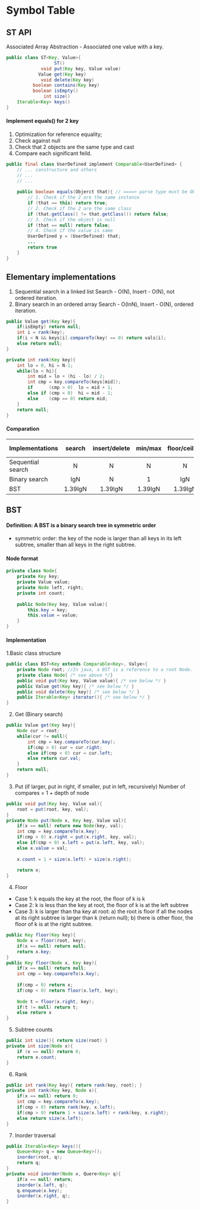 # Symbol Table
## ST API
Associated Array Abstraction - Associated one value with a key.
```java
public class ST<Key, Value>{
                  ST() 
             void put(Key key, Value value)
            Value get(Key key)
             void delete(Key key)
          boolean contains(Key key)
          boolean isEmpty()
              int size()
    Iterable<Key> keys()
}
```
#### Implement equals() for 2 key
1. Optimization for reference equality;
2. Check against null
3. Check that 2 objects are the same type and cast
4. Compare each significant feild.
```java
public final class UserDefined implement Comparable<UserDefined> {
    // ... constructure and others
    // ...
    // ...
    
    public boolean equals(Objerct that){ // ====> parse type must be Object
        // 1. Check if the 2 are the same instance
        if (that == this) return true;
        // 2. Check if the 2 are the same class
        if (that.getClass() != that.getClass()) return false;
        // 3. Check if the object is null
        if (that == null) return false;
        // 4. Check if the value is same
        UserDefined y = (UserDefined) that;
        ...
        return true
    }
}
```
## Elementary implementations 
1. Sequential search in a linked list
Search - O(N), Insert - O(N), not ordered iteration.
2. Binary search in an ordered array
Search - O(lnN), Insert - O(N), ordered iteration.
```java
public Value get(Key key){
    if(isEmpty) return null;
    int i = rank(key);
    if(i < N && keys[i].compareTo(key) == 0) return vals[i];
    else return null;
}

private int rank(Key key){
    int lo = 0, hi = N-1;
    while(lo < hi){
        int mid = lo + (hi - lo) / 2;
        int cmp = key.compareTo(keys[mid]);
        if      (cmp > 0)  lo = mid + 1;
        else if (cmp < 0)  hi = mid - 1;
        else    (cmp == 0) return mid;
    }
    return null;
}
```
#### Comparation
| Implementations   | search | insert/delete | min/max | floor/ceiling | rank   | select | ordered iteration |
| ----------------- |:------:| :------------:|:-------:|:-------------:|:------:|:------:|:-----------------:|
| Sequential search |N       | N             |N        |N              |N       |N       |NlgN               |
| Binary search     |lgN     | N             |1        |lgN            |lgN     |1       |N                  |
| BST               |1.39lgN |1.39lgN        |1.39lgN  |1.39lgN        |1.39lgN |1.39lgN |N                  |

## BST
#### Definition: A BST is a binary search tree in symmetric order
- symmetric order: the key of the node is larger than all keys in its left subtree, smaller than all keys in the right subtree.
#### Node format
```java
private class Node{
	private Key key;
	private Value value;
	private Node left, right;
	private int count;
	
	public Node(Key key, Value value){
		this.key = key;
		this.value = value;
	}
}
```
#### Implementation
1.Basic class structure
```java
public class BST<Key extends Comparable<Key>, Valye>{
	private Node root; //In java, a BST is a reference to a root Node.
	private class Node{ /* see above */}
	public void put(Key key, Value value){ /* see below */ }
	public Value get(Key key){ /* see below */ }
	public void delete(Key key){ /* see below */ }
	public Iterable<Key> iterator(){ /* see below */ }
}
```
2. Get (Binary search)
```java
public Value get(Key key){
	Node cur = root;
	while(cur != null){
		int cmp = key.compareTo(cur.key);
		if(cmp > 0) cur = cur.right;
		else if(cmp < 0) cur = cur.left;
		else return cur.val;
	}
	return null;
}
```
3. Put (if larger, put in right, if smaller, put in left, recursively)
Number of compares = 1 + depth of node
```java
public void put(Key key, Value val){
	root = put(root, key, val);
}
private Node put(Node x, Key key, Value val){
	if(x == null) return new Node(key, val);
	int cmp = key.compareTo(x.key);
	if(cmp > 0) x.right = put(x.right, key, val);
	else if(cmp < 0) x.left = put(x.left, key, val);
	else x.value = val;
	
	x.count = 1 + size(x.left) + size(x.right);
	
	return x;
}
```
4. Floor
- Case 1: k equals the key at the root, the floor of k is k
- Case 2: k is less than the key at root, the floor of k is at the left subtree
- Case 3: k is larger than tha key at root: a) the root is floor if all the nodes at its right subtree is larger than k (return null); b) there is other floor, the floor of k is at the right subtree.
```java
public Key floor(Key key){
	Node x = floor(root, key);
	if(x == null) return null;
	return x.key;
}
public Key floor(Node x, Key key){
	if(x == null) return null;
	int cmp = key.compareTo(x.key);
	
	if(cmp = 0) return x;
	if(cmp < 0) return floor(x.left, key);
	
	Node t = floor(x.right, key);
	if(t != null) return t;
	else return x
}
```
5. Subtree counts
```java
public int size(){ return size(root) }
private int size(Node x){ 
	if (x == null) return 0;
	return x.count;
}
```
6. Rank
```java
public int rank(Key key){ return rank(key, root); }
private int rank(Key key, Node x){
	if(x == null) return 0;
	int cmp = key.compareTo(x.key);
	if(cmp < 0) return rank(key, x.left);
	if(cmp > 0) return 1 + size(x.left) + rank(key, x.right);
	else return size(x.left);
}
```
7. Inorder traversal
```java
public Iterable<Key> keys(){
	Queue<Key> q = new Queue<Key>();
	inorder(root, q);
	return q;
}
private void inorder(Node x, Quere<Key> q){
	if(x == null) return;
	inorder(x.left, q);
	q.enqueue(x.key);
	inorder(x.right, q);
}
```









